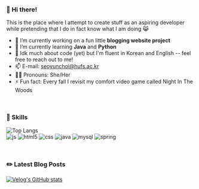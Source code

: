 ### 🤖 Hi there! 

This is the place where I attempt to create stuff as an aspiring developer while pretending that I do in fact know what I am doing 😹

- 🔭  I’m currently working on a fun little **blogging website project** 
- 🌱  I’m currently learning **Java** and **Python**
- 💬  Idk much about code (yet) but I'm fluent in Korean and English -- feel free to reach out to me!
- 📫  E-mail: seoyunchoi@hufs.ac.kr
- 💁‍♀️  Pronouns: She/Her 
- ⚡  Fun fact: Every fall I revisit my comfort video game called Night In The Woods

<br>

### 📲 Skills 

![Top Langs](https://github-readme-stats.vercel.app/api/top-langs/?username=anuraghazra&layout=compact)
<br>
![js](https://img.shields.io/badge/JavaScript-F7DF1E?style=for-the-badge&logo=JavaScript&logoColor=white)
![html5](https://img.shields.io/badge/HTML5-E34F26?style=for-the-badge&logo=html5&logoColor=white)
![css](https://img.shields.io/badge/CSS-239120?&style=for-the-badge&logo=css3&logoColor=white)
![java](https://img.shields.io/badge/Java-ED8B00?style=for-the-badge&logo=openjdk&logoColor=white)
![mysql](https://img.shields.io/badge/MySQL-00000F?style=for-the-badge&logo=mysql&logoColor=white)
![spring](https://img.shields.io/badge/Spring-6DB33F?style=for-the-badge&logo=spring&logoColor=white)


<br>

### ✏️ Latest Blog Posts

[![Velog's GitHub stats](https://velog-readme-stats.vercel.app/api/list?name=seo-yun-choi)](https://velog.io/@seo-yun-choi)
